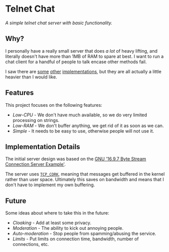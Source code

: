 # Telnet Chat

*A simple telnet chat server with basic functionality.*

## Why?

I personally have a really small server that does *a lot* of heavy lifting, and
literally doesn't have more than 1MB of RAM to spare at best. I want to run a
chat client for a handful of people to talk encase other methods fail.

I saw there are [some](https://lunatic.solutions/blog/lunatic-chat/)
[other](https://github.com/tywkeene/telnet-chat)
[implementations](https://github.com/stubee84/Telnet-Chat), but they are all
actually a little heavier than I would like.

## Features

This project focuses on the following features:

* *Low-CPU* - We don't have much available, so we do very limited processing on
strings.
* *Low-RAM* - We don't buffer anything, we get rid of it as soon as we can.
* *Simple* - It needs to be easy to use, otherwise people will not use it.

## Implementation Details

The initial server design was based on the [GNU '16.9.7 Byte Stream Connection
Server
Example'](https://www.gnu.org/software/libc/manual/html_node/Server-Example.html).

The server uses [`TCP_CORK`](https://baus.net/on-tcp_cork/), meaning that
messages get buffered in the kernel rather than user space. Ultimately this
saves on bandwidth and means that I don't have to implement my own buffering.

## Future

Some ideas about where to take this in the future:

* *Cloaking* - Add at least some privacy.
* *Moderation* - The ability to kick out annoying people.
* *Auto-moderation* - Stop people from spamming/abusing the service.
* *Limits* - Put limits on connection time, bandwidth, number of connections,
etc.
